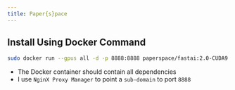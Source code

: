 ```yaml
---
title: Paper{s}pace
---
```

<script type="text/javascript">(function(w,s){var e=document.createElement("script");e.type="text/javascript";e.async=true;e.src="https://cdn.pagesense.io/js/webally/f2527eebee974243853bcd47b32631f4.js";var x=document.getElementsByTagName("script")[0];x.parentNode.insertBefore(e,x);})(window,"script");</script>

## Install Using Docker Command

```sh
sudo docker run --gpus all -d -p 8888:8888 paperspace/fastai:2.0-CUDA9.2-base-3.0-v0.0.11-jupyterlab
```

- The Docker container should contain all dependencies
- I use `NginX Proxy Manager` to point a `sub-domain` to port `8888`



